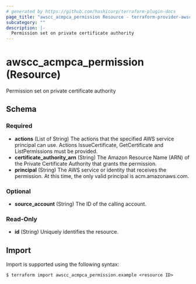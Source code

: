 ```yaml
---
# generated by https://github.com/hashicorp/terraform-plugin-docs
page_title: "awscc_acmpca_permission Resource - terraform-provider-awscc"
subcategory: ""
description: |-
  Permission set on private certificate authority
---
```


# awscc_acmpca_permission (Resource)

Permission set on private certificate authority



<!-- schema generated by tfplugindocs -->
## Schema

### Required

- **actions** (List of String) The actions that the specified AWS service principal can use. Actions IssueCertificate, GetCertificate and ListPermissions must be provided.
- **certificate_authority_arn** (String) The Amazon Resource Name (ARN) of the Private Certificate Authority that grants the permission.
- **principal** (String) The AWS service or identity that receives the permission. At this time, the only valid principal is acm.amazonaws.com.

### Optional

- **source_account** (String) The ID of the calling account.

### Read-Only

- **id** (String) Uniquely identifies the resource.

## Import

Import is supported using the following syntax:

```shell
$ terraform import awscc_acmpca_permission.example <resource ID>
```
